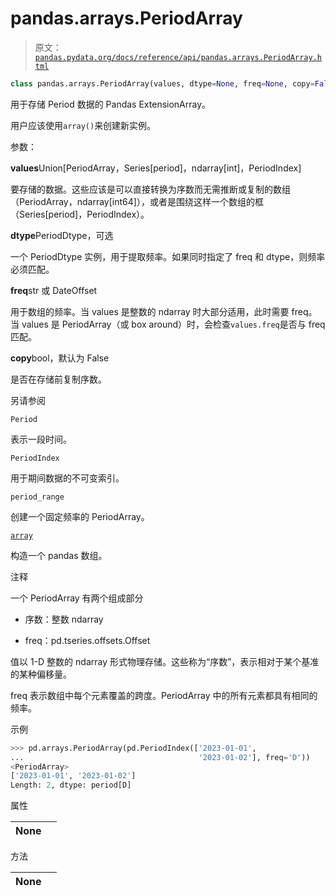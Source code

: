 # pandas.arrays.PeriodArray

> 原文：[`pandas.pydata.org/docs/reference/api/pandas.arrays.PeriodArray.html`](https://pandas.pydata.org/docs/reference/api/pandas.arrays.PeriodArray.html)

```py
class pandas.arrays.PeriodArray(values, dtype=None, freq=None, copy=False)
```

用于存储 Period 数据的 Pandas ExtensionArray。

用户应该使用`array()`来创建新实例。

参数：

**values**Union[PeriodArray，Series[period]，ndarray[int]，PeriodIndex]

要存储的数据。这些应该是可以直接转换为序数而无需推断或复制的数组（PeriodArray，ndarray[int64]），或者是围绕这样一个数组的框（Series[period]，PeriodIndex）。

**dtype**PeriodDtype，可选

一个 PeriodDtype 实例，用于提取频率。如果同时指定了 freq 和 dtype，则频率必须匹配。

**freq**str 或 DateOffset

用于数组的频率。当 values 是整数的 ndarray 时大部分适用，此时需要 freq。当 values 是 PeriodArray（或 box around）时，会检查`values.freq`是否与 freq 匹配。

**copy**bool，默认为 False

是否在存储前复制序数。

另请参阅

`Period`

表示一段时间。

`PeriodIndex`

用于期间数据的不可变索引。

`period_range`

创建一个固定频率的 PeriodArray。

[`array`](https://docs.python.org/3/library/array.html#module-array "(在 Python v3.12 中)")

构造一个 pandas 数组。

注释

一个 PeriodArray 有两个组成部分

+   序数：整数 ndarray

+   freq：pd.tseries.offsets.Offset

值以 1-D 整数的 ndarray 形式物理存储。这些称为“序数”，表示相对于某个基准的某种偏移量。

freq 表示数组中每个元素覆盖的跨度。PeriodArray 中的所有元素都具有相同的频率。

示例

```py
>>> pd.arrays.PeriodArray(pd.PeriodIndex(['2023-01-01',
...                                       '2023-01-02'], freq='D'))
<PeriodArray>
['2023-01-01', '2023-01-02']
Length: 2, dtype: period[D] 
```

属性

| **None** |  |
| --- | --- |

方法

| **None** |  |
| --- | --- |
